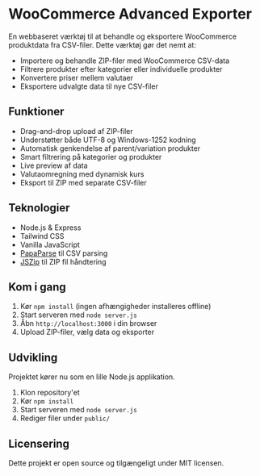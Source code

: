 # WooCommerce Advanced Exporter

En webbaseret værktøj til at behandle og eksportere WooCommerce produktdata fra CSV-filer. Dette værktøj gør det nemt at:

- Importere og behandle ZIP-filer med WooCommerce CSV-data
- Filtrere produkter efter kategorier eller individuelle produkter
- Konvertere priser mellem valutaer
- Eksportere udvalgte data til nye CSV-filer

## Funktioner

- Drag-and-drop upload af ZIP-filer
- Understøtter både UTF-8 og Windows-1252 kodning
- Automatisk genkendelse af parent/variation produkter
- Smart filtrering på kategorier og produkter
- Live preview af data
- Valutaomregning med dynamisk kurs
- Eksport til ZIP med separate CSV-filer

## Teknologier

- Node.js & Express
- Tailwind CSS
- Vanilla JavaScript
- [PapaParse](https://www.papaparse.com/) til CSV parsing
- [JSZip](https://stuk.github.io/jszip/) til ZIP fil håndtering

## Kom i gang

1. Kør `npm install` (ingen afhængigheder installeres offline)
2. Start serveren med `node server.js`
3. Åbn `http://localhost:3000` i din browser
4. Upload ZIP-filer, vælg data og eksporter

## Udvikling

Projektet kører nu som en lille Node.js applikation.

1. Klon repository'et
2. Kør `npm install`
3. Start serveren med `node server.js`
4. Rediger filer under `public/`

## Licensering

Dette projekt er open source og tilgængeligt under MIT licensen.
